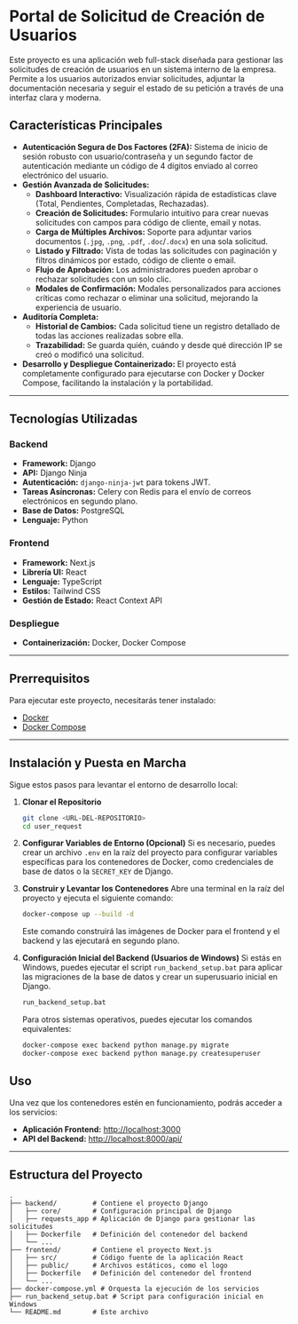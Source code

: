 # Portal de Solicitud de Creación de Usuarios

Este proyecto es una aplicación web full-stack diseñada para gestionar las solicitudes de creación de usuarios en un sistema interno de la empresa. Permite a los usuarios autorizados enviar solicitudes, adjuntar la documentación necesaria y seguir el estado de su petición a través de una interfaz clara y moderna.

## Características Principales

- **Autenticación Segura de Dos Factores (2FA):** Sistema de inicio de sesión robusto con usuario/contraseña y un segundo factor de autenticación mediante un código de 4 dígitos enviado al correo electrónico del usuario.
- **Gestión Avanzada de Solicitudes:**
  - **Dashboard Interactivo:** Visualización rápida de estadísticas clave (Total, Pendientes, Completadas, Rechazadas).
  - **Creación de Solicitudes:** Formulario intuitivo para crear nuevas solicitudes con campos para código de cliente, email y notas.
  - **Carga de Múltiples Archivos:** Soporte para adjuntar varios documentos (`.jpg`, `.png`, `.pdf`, `.doc`/`.docx`) en una sola solicitud.
  - **Listado y Filtrado:** Vista de todas las solicitudes con paginación y filtros dinámicos por estado, código de cliente o email.
  - **Flujo de Aprobación:** Los administradores pueden aprobar o rechazar solicitudes con un solo clic.
  - **Modales de Confirmación:** Modales personalizados para acciones críticas como rechazar o eliminar una solicitud, mejorando la experiencia de usuario.
- **Auditoría Completa:**
  - **Historial de Cambios:** Cada solicitud tiene un registro detallado de todas las acciones realizadas sobre ella.
  - **Trazabilidad:** Se guarda quién, cuándo y desde qué dirección IP se creó o modificó una solicitud.
- **Desarrollo y Despliegue Containerizado:** El proyecto está completamente configurado para ejecutarse con Docker y Docker Compose, facilitando la instalación y la portabilidad.

---

## Tecnologías Utilizadas

### Backend

- **Framework:** Django
- **API:** Django Ninja
- **Autenticación:** `django-ninja-jwt` para tokens JWT.
- **Tareas Asíncronas:** Celery con Redis para el envío de correos electrónicos en segundo plano.
- **Base de Datos:** PostgreSQL
- **Lenguaje:** Python

### Frontend

- **Framework:** Next.js
- **Librería UI:** React
- **Lenguaje:** TypeScript
- **Estilos:** Tailwind CSS
- **Gestión de Estado:** React Context API

### Despliegue

- **Containerización:** Docker, Docker Compose

---

## Prerrequisitos

Para ejecutar este proyecto, necesitarás tener instalado:

- [Docker](https://www.docker.com/get-started)
- [Docker Compose](https://docs.docker.com/compose/install/)

---

## Instalación y Puesta en Marcha

Sigue estos pasos para levantar el entorno de desarrollo local:

1.  **Clonar el Repositorio**
    ```bash
    git clone <URL-DEL-REPOSITORIO>
    cd user_request
    ```

2.  **Configurar Variables de Entorno (Opcional)**
    Si es necesario, puedes crear un archivo `.env` en la raíz del proyecto para configurar variables específicas para los contenedores de Docker, como credenciales de base de datos o la `SECRET_KEY` de Django.

3.  **Construir y Levantar los Contenedores**
    Abre una terminal en la raíz del proyecto y ejecuta el siguiente comando:
    ```bash
    docker-compose up --build -d
    ```
    Este comando construirá las imágenes de Docker para el frontend y el backend y las ejecutará en segundo plano.

4.  **Configuración Inicial del Backend (Usuarios de Windows)**
    Si estás en Windows, puedes ejecutar el script `run_backend_setup.bat` para aplicar las migraciones de la base de datos y crear un superusuario inicial en Django.
    ```bash
    run_backend_setup.bat
    ```
    Para otros sistemas operativos, puedes ejecutar los comandos equivalentes:
    ```bash
    docker-compose exec backend python manage.py migrate
    docker-compose exec backend python manage.py createsuperuser
    ```

## Uso

Una vez que los contenedores estén en funcionamiento, podrás acceder a los servicios:

-   **Aplicación Frontend:** [http://localhost:3000](http://localhost:3000)
-   **API del Backend:** [http://localhost:8000/api/](http://localhost:8000/api/)

---

## Estructura del Proyecto

```
.
├── backend/         # Contiene el proyecto Django
│   ├── core/        # Configuración principal de Django
│   ├── requests_app # Aplicación de Django para gestionar las solicitudes
│   ├── Dockerfile   # Definición del contenedor del backend
│   └── ...
├── frontend/        # Contiene el proyecto Next.js
│   ├── src/         # Código fuente de la aplicación React
│   ├── public/      # Archivos estáticos, como el logo
│   ├── Dockerfile   # Definición del contenedor del frontend
│   └── ...
├── docker-compose.yml # Orquesta la ejecución de los servicios
├── run_backend_setup.bat # Script para configuración inicial en Windows
└── README.md        # Este archivo
```